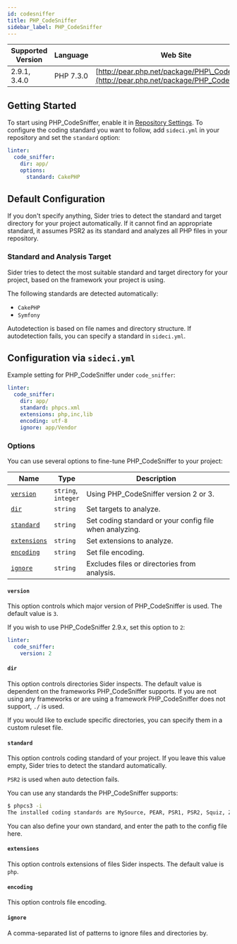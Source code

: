 ```yaml
---
id: codesniffer
title: PHP_CodeSniffer
sidebar_label: PHP_CodeSniffer
---
```


| Supported Version | Language | Web Site |
| ----------------- | -------- | -------- |
| 2.9.1, 3.4.0 | PHP 7.3.0 | [http://pear.php.net/package/PHP\_CodeSniffer](http://pear.php.net/package/PHP_CodeSniffer) |

## Getting Started

To start using PHP\_CodeSniffer, enable it in [Repository Settings](../../getting-started/repository-settings.md). To configure the coding standard you want to follow, add `sideci.yml` in your repository and set the `standard` option:

```yaml:sideci.yml
linter:
  code_sniffer:
    dir: app/
    options:
      standard: CakePHP
```

## Default Configuration

If you don't specify anything, Sider tries to detect the standard and target directory for your project automatically. If it cannot find an appropriate standard, it assumes PSR2 as its standard and analyzes all PHP files in your repository.

### Standard and Analysis Target

Sider tries to detect the most suitable standard and target directory for your project, based on the framework your project is using.

The following standards are detected automatically:

* `CakePHP`
* `Symfony`

Autodetection is based on file names and directory structure. If autodetection fails, you can specify a standard in `sideci.yml`.

## Configuration via `sideci.yml`

Example setting for PHP\_CodeSniffer under `code_sniffer`:

```yaml:sideci.yml
linter:
  code_sniffer:
    dir: app/
    standard: phpcs.xml
    extensions: php,inc,lib
    encoding: utf-8
    ignore: app/Vendor
```

### Options

You can use several options to fine-tune PHP\_CodeSniffer to your project:

| Name | Type | Description |
| ---- | ---- | ----------- |
| [`version`](#version) | `string`,<br />`integer` | Using PHP\_CodeSniffer version 2 or 3. |
| [`dir`](#dir) | `string` | Set targets to analyze. |
| [`standard`](#standard) | `string` | Set coding standard or your config file when analyzing. |
| [`extensions`](#extensions) | `string` | Set extensions to analyze. |
| [`encoding`](#encoding) | `string` | Set file encoding. |
| [`ignore`](#ignore) | `string` | Excludes files or directories from analysis. |

#### `version`

This option controls which major version of PHP\_CodeSniffer is used. The default value is `3`.

If you wish to use PHP\_CodeSniffer 2.9.x, set this option to `2`:

```yaml
linter:
  code_sniffer:
    version: 2
```

#### `dir`

This option controls directories Sider inspects. The default value is dependent on the frameworks PHP\_CodeSniffer supports. If you are not using any frameworks or are using a framework PHP\_CodeSniffer does not support, `./` is used.

If you would like to exclude specific directories, you can specify them in a custom ruleset file.

#### `standard`

This option controls coding standard of your project. If you leave this value empty, Sider tries to detect the standard automatically.

`PSR2` is used when auto detection fails.

You can use any standards the PHP\_CodeSniffer supports:

```bash
$ phpcs3 -i
The installed coding standards are MySource, PEAR, PSR1, PSR2, Squiz, Zend, Symfony, CakePHP, WordPress-Docs, WordPress-Core, WordPress, WordPress-Extra and WordPress-VIP
```

You can also define your own standard, and enter the path to the config file here.

#### `extensions`

This option controls extensions of files Sider inspects. The default value is `php`.

#### `encoding`

This option controls file encoding.

#### `ignore`

A comma-separated list of patterns to ignore files and directories by.
